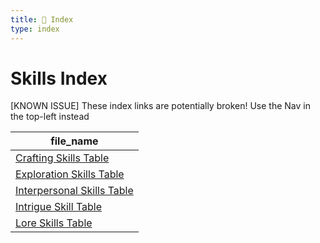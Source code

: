 ```yaml
---
title: 📑 Index
type: index
---
```


# Skills Index

[KNOWN ISSUE] These index links are potentially broken! Use the Nav in the top-left instead

| file_name                                                       |
| --------------------------------------------------------------- |
| [Crafting Skills Table](../Crafting%20Skills%20Table)           |
| [Exploration Skills Table](../Exploration%20Skills%20Table)     |
| [Interpersonal Skills Table](../Interpersonal%20Skills%20Table) |
| [Intrigue Skill Table](../Intrigue%20Skill%20Table)             |
| [Lore Skills Table](../Lore%20Skills%20Table)                   |
